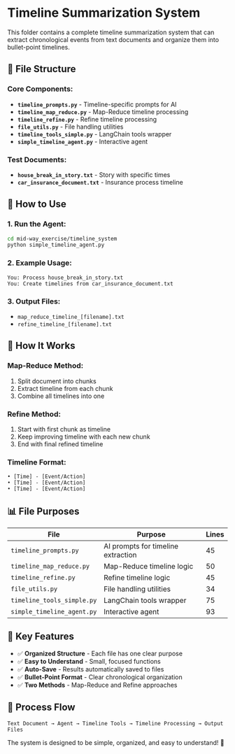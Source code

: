 # Timeline Summarization System

This folder contains a complete timeline summarization system that can extract chronological events from text documents and organize them into bullet-point timelines.

## 📁 File Structure

### **Core Components:**
- **`timeline_prompts.py`** - Timeline-specific prompts for AI
- **`timeline_map_reduce.py`** - Map-Reduce timeline processing
- **`timeline_refine.py`** - Refine timeline processing
- **`file_utils.py`** - File handling utilities
- **`timeline_tools_simple.py`** - LangChain tools wrapper
- **`simple_timeline_agent.py`** - Interactive agent

### **Test Documents:**
- **`house_break_in_story.txt`** - Story with specific times
- **`car_insurance_document.txt`** - Insurance process timeline

## 🚀 How to Use

### **1. Run the Agent:**
```bash
cd mid-way_exercise/timeline_system
python simple_timeline_agent.py
```

### **2. Example Usage:**
```
You: Process house_break_in_story.txt
You: Create timelines from car_insurance_document.txt
```

### **3. Output Files:**
- `map_reduce_timeline_[filename].txt`
- `refine_timeline_[filename].txt`

## 🔧 How It Works

### **Map-Reduce Method:**
1. Split document into chunks
2. Extract timeline from each chunk
3. Combine all timelines into one

### **Refine Method:**
1. Start with first chunk as timeline
2. Keep improving timeline with each new chunk
3. End with final refined timeline

### **Timeline Format:**
```
• [Time] - [Event/Action]
• [Time] - [Event/Action]
• [Time] - [Event/Action]
```

## 📊 File Purposes

| File | Purpose | Lines |
|------|---------|-------|
| `timeline_prompts.py` | AI prompts for timeline extraction | 45 |
| `timeline_map_reduce.py` | Map-Reduce timeline logic | 50 |
| `timeline_refine.py` | Refine timeline logic | 45 |
| `file_utils.py` | File handling utilities | 34 |
| `timeline_tools_simple.py` | LangChain tools wrapper | 75 |
| `simple_timeline_agent.py` | Interactive agent | 93 |

## 🎯 Key Features

- ✅ **Organized Structure** - Each file has one clear purpose
- ✅ **Easy to Understand** - Small, focused functions
- ✅ **Auto-Save** - Results automatically saved to files
- ✅ **Bullet-Point Format** - Clear chronological organization
- ✅ **Two Methods** - Map-Reduce and Refine approaches

## 🔄 Process Flow

```
Text Document → Agent → Timeline Tools → Timeline Processing → Output Files
```

The system is designed to be simple, organized, and easy to understand! 🎉 